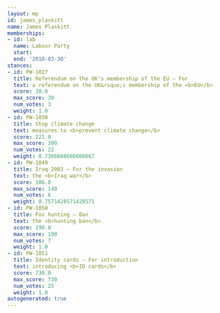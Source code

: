 ```yaml
---
layout: mp
id: james_plaskitt
name: James Plaskitt
memberships:
- id: lab
  name: Labour Party
  start: 
  end: '2010-03-30'
stances:
- id: PW-1027
  title: Referendum on the UK's membership of the EU — For
  text: a referendum on the UK&rsquo;s membership of the <b>EU</b>
  score: 30.0
  max_score: 30
  num_votes: 3
  weight: 1.0
- id: PW-1030
  title: Stop climate change
  text: measures to <b>prevent climate change</b>
  score: 221.0
  max_score: 300
  num_votes: 22
  weight: 0.7366666666666667
- id: PW-1049
  title: Iraq 2003 — For the invasion
  text: the <b>Iraq war</b>
  score: 106.0
  max_score: 140
  num_votes: 6
  weight: 0.7571428571428571
- id: PW-1050
  title: Fox hunting — Ban
  text: the <b>hunting ban</b>
  score: 190.0
  max_score: 190
  num_votes: 7
  weight: 1.0
- id: PW-1051
  title: Identity cards — For introduction
  text: introducing <b>ID cards</b>
  score: 730.0
  max_score: 730
  num_votes: 25
  weight: 1.0
autogenerated: true
---
```

